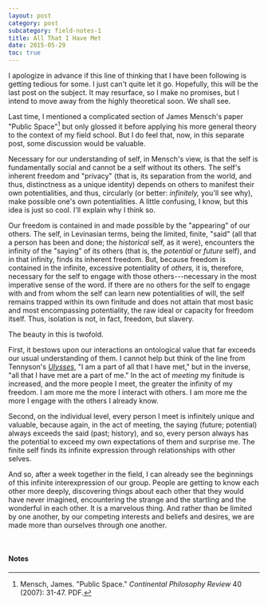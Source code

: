 ```yaml
---
layout: post
category: post
subcategory: field-notes-1
title: All That I Have Met
date: 2015-05-29
toc: true
---
```


I apologize in advance if this line of thinking that I have been following is getting tedious for some. I just can't quite let it go. Hopefully, this will be the last post on the subject. It may resurface, so I make no promises, but I intend to move away from the highly theoretical soon. We shall see.

Last time, I mentioned a complicated section of James Mensch's paper "Public Space"[^1] but only glossed it before applying his more general theory to the context of my field school. But I do feel that, now, in this separate post, some discussion would be valuable.

Necessary for our understanding of self, in Mensch's view, is that the self is fundamentally social and cannot be a self without its others. The self's inherent freedom and "privacy" (that is, its separation from the world, and thus, distinctness as a unique identity) depends on others to manifest their own potentialities, and thus, circularly (or better: *infinitely,* you'll see why), make possible one's own potentialities. A little confusing, I know, but this idea is just so cool. I'll explain why I think so.

Our freedom is contained in and made possible by the "appearing" of our others. The self, in Levinasian terms, being the limited, finite, "said" (all that a person has been and done; the *historical* self, as it were), encounters the infinity of the "saying" of its others (that is, the *potential* or *future* self), and in that infinity, finds its inherent freedom. But, because freedom is contained in the infinite, excessive potentiality of *others,* it is, therefore, necessary for the self to engage with those others---necessary in the most imperative sense of the word. If there are no others for the self to engage with and from whom the self can learn new potentialities of will, the self remains trapped within its own finitude and does not attain that most basic and most encompassing potentiality, the raw ideal or capacity for freedom itself. Thus, isolation is not, in fact, freedom, but slavery.

The beauty in this is twofold.

First, it bestows upon our interactions an ontological value that far exceeds our usual understanding of them. I cannot help but think of the line from Tennyson's [*Ulysses*](https://www.poetryfoundation.org/poems/45392/ulysses), "I am a part of all that I have met," but in the inverse, "all that I have met are a part of me." In the act of *meeting* my finitude is increased, and the more people I meet, the greater the infinity of my freedom. I am more me the more I interact with others. I am more me the more I engage with the others I already know.

Second, on the individual level, every person I meet is infinitely unique and valuable, because again, in the act of meeting, the saying (future; potential) always exceeds the said (past; history), and so, every person always has the potential to exceed my own expectations of them and surprise me. The finite self finds its infinite expression through relationships with other selves.

And so, after a week together in the field, I can already see the beginnings of this infinite interexpression of our group. People are getting to know each other more deeply, discovering things about each other that they would have never imagined, encountering the strange and the startling and the wonderful in each other. It is a marvelous thing. And rather than be limited by one another, by our competing interests and beliefs and desires, we are made more than ourselves through one another.

<br>

#### Notes

[^1]: Mensch, James. "Public Space." *Continental Philosophy Review* 40 (2007): 31-47. PDF.
